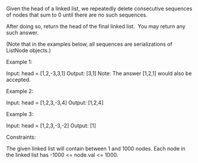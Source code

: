 Given the head of a linked list, we repeatedly delete consecutive sequences
of nodes that sum to 0 until there are no such sequences.

After doing so, return the head of the final linked list.  You may return any
such answer.


(Note that in the examples below, all sequences are serializations of
ListNode objects.)

Example 1:


Input: head = [1,2,-3,3,1]
Output: [3,1]
Note: The answer [1,2,1] would also be accepted.


Example 2:


Input: head = [1,2,3,-3,4]
Output: [1,2,4]


Example 3:


Input: head = [1,2,3,-3,-2]
Output: [1]



Constraints:


The given linked list will contain between 1 and 1000 nodes.
Each node in the linked list has -1000 <= node.val <= 1000.





